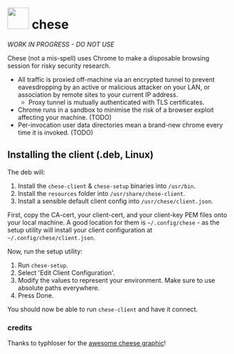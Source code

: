 # <img src="https://github.com/twitchyliquid64/chese/raw/master/resources/keyhole/static/cheese_pizza_icon_by_typhloser.gif" width="48"> chese

*WORK IN PROGRESS - DO NOT USE*

Chese (not a mis-spell) uses Chrome to make a disposable browsing session for risky security research.

 * All traffic is proxied off-machine via an encrypted tunnel to prevent eavesdropping by an active or malicious attacker on your LAN, or association by remote sites to your current IP address.
   * Proxy tunnel is mutually authenticated with TLS certificates.
 * Chrome runs in a sandbox to minimise the risk of a browser exploit affecting your machine. (TODO)
 * Per-invocation user data directories mean a brand-new chrome every time it is invoked. (TODO)

## Installing the client (.deb, Linux)

The deb will:

1. Install the `chese-client` & `chese-setup` binaries into `/usr/bin`.
2. Install the `resources` folder into `/usr/share/chese-client`.
3. Install a sensible default client config into `/usr/chese/client.json`.

First, copy the CA-cert, your client-cert, and your client-key PEM files onto your local machine. A good location for them is `~/.config/chese` - as the setup utility will install
your client configuration at `~/.config/chese/client.json`.

Now, run the setup utility:

1. Run `chese-setup`.
2. Select 'Edit Client Configuration'.
3. Modify the values to represent your environment. Make sure to use absolute paths everywhere.
4. Press Done.

You should now be able to run `chese-client` and have it connect.

### credits

Thanks to typhloser for the [awesome cheese graphic](https://typhloser.deviantart.com/art/Free-to-Use-Cheese-Pizza-Icon-387660529)!
